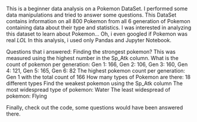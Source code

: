 This is a beginner data analysis on a Pokemon DataSet. I performed some data manipulations and tried to answer some questions.
This DataSet contains information on all 800 Pokemon from all 6 generation of Pokemon containing data about their type and statistics.
I was interested in analyzing this dataset to learn about Pokemon... Oh, i even googled if Pokemon was real *LOL*
In this analysis, i used only Pandas and Jupyter Notebook.

Questions that i answered:
Finding the strongest pokemon? This was measured using the highest number in the Sp_Atk column.
What is the count of pokemon per generation: Gen 1: 166, Gen 2: 106, Gen 3: 160, Gen 4: 121, Gen 5: 165, Gen 6: 82
The highest pokemon count per generation: Gen 1 with the total count of 166
How many types of Pokemon are there: 18 different types
Find the weakest pokemon using the Sp_Atk column
The most widespread type of pokemon: Water
The least widespread of pokemon: Flying

Finally, check out the code, some questions would have been answered there.
